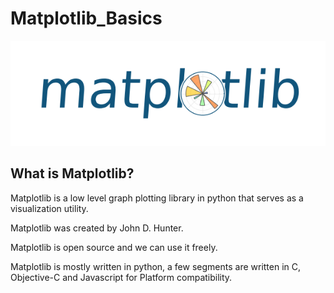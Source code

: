 # Matplotlib_Basics
![logo](https://github.com/prabhakarvenkat/Matplotlib_Basics/blob/63651e5fca73e9114ae478c86f782de43ad75991/matplot_title_logo.png)
<h2>What is Matplotlib?</h2>
<p>Matplotlib is a low level graph plotting library in python that serves as a visualization utility.

Matplotlib was created by John D. Hunter.

Matplotlib is open source and we can use it freely.

Matplotlib is mostly written in python, a few segments are written in C, Objective-C and Javascript for Platform compatibility.</p>

